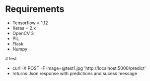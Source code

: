 # Requirements
* Tensorflow = 1.12
* Keras = 2.x
* OpenCV 3
* PIL
* Flask
* Numpy

#Test
* curl -X POST -F image=@test1.jpg 'http://localhost:5000/predict'
* returns Json response with predictions and sucess message
